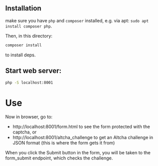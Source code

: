 
## Installation

make sure you have `php` and `composer` installed, e.g. via apt: ```sudo apt install composer php```.

Then, in this directory:

```sh
composer install
```

to install deps.

## Start web server:

```sh
php -S localhost:8001
```

# Use

Now in browser, go to:

* http://localhost:8001/form.html to see the form protected with the captcha, or
* http://localhost:8001/altcha_challenge to get an Altcha challenge in JSON format (this is where the form gets it from)

When you click the Submit button in the form, you will be taken to the form_submit endpoint, which checks the challenge.


